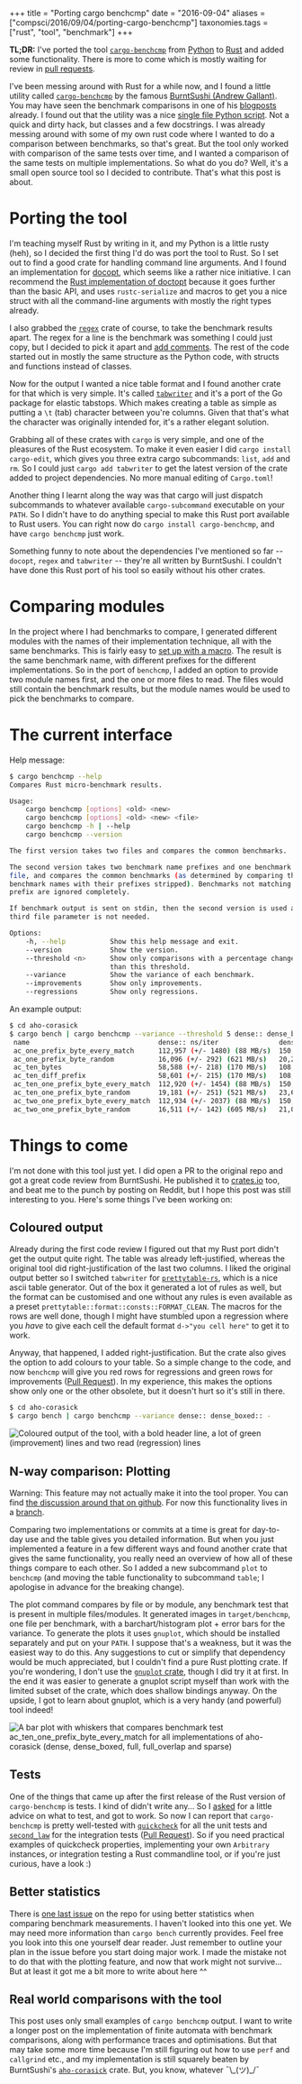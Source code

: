 +++
title = "Porting cargo benchcmp"
date = "2016-09-04"
aliases = ["compsci/2016/09/04/porting-cargo-benchcmp"]
taxonomies.tags = ["rust", "tool", "benchmark"]
+++

**TL;DR:** I've ported the tool [`cargo-benchcmp`](https://crates.io/crates/cargo-benchcmp) from [Python](https://github.com/BurntSushi/cargo-benchcmp/blob/1d23dec5dd3abe3939cfea030162a7dc6461e544/cargo-benchcmp) to [Rust](https://github.com/BurntSushi/cargo-benchcmp) and added some functionality. There is more to come which is mostly waiting for review in [pull requests](https://github.com/BurntSushi/cargo-benchcmp/pulls).

I've been messing around with Rust for a while now, and I found a little utility called [`cargo-benchcmp`](https://github.com/BurntSushi/cargo-benchcmp) by the famous [BurntSushi (Andrew Gallant)](http://blog.burntsushi.net/about/). You may have seen the benchmark comparisons in one of his [blogposts](http://blog.burntsushi.net/transducers/) already. I found out that the utility was a nice [single file Python script](https://github.com/BurntSushi/cargo-benchcmp/blob/1d23dec5dd3abe3939cfea030162a7dc6461e544/cargo-benchcmp). Not a quick and dirty hack, but classes and a few docstrings. I was already messing around with some of my own rust code where I wanted to do a comparison between benchmarks, so that's great. But the tool only worked with comparison of the same tests over time, and I wanted a comparison of the same tests on multiple implementations. So what do you do? Well, it's a small open source tool so I decided to contribute. That's what this post is about. 

# Porting the tool

I'm teaching myself Rust by writing in it, and my Python is a little rusty (heh), so I decided the first thing I'd do was port the tool to Rust. So I set out to find a good crate for handling command line arguments. And I found an implementation for [docopt](http://docopt.org/), which seems like a rather nice initiative. I can recommend the [Rust implementation of doctopt](https://github.com/docopt/docopt.rs) because it goes further than the basic API, and uses `rustc-serialize` and macros to get you a nice struct with all the command-line arguments with mostly the right types already. 

I also grabbed the [`regex`](https://crates.io/crates/regex) crate of course, to take the benchmark results apart. The regex for a line is the benchmark was something I could just copy, but I decided to pick it apart and [add comments](https://github.com/BurntSushi/cargo-benchcmp/blob/0512f17d1206f919706e1486e3dca4dd99068a39/src/benchmark.rs#L114-L119). The rest of the code started out in mostly the same structure as the Python code, with structs and functions instead of classes. 

Now for the output I wanted a nice table format and I found another crate for that which is very simple. It's called [`tabwriter`](https://crates.io/crates/tabwriter) and it's a port of the Go package for elastic tabstops. Which makes creating a table as simple as putting a `\t` (tab) character between you're columns. Given that that's what the character was originally intended for, it's a rather elegant solution. 

Grabbing all of these crates with `cargo` is very simple, and one of the pleasures of the Rust ecosystem. To make it even easier I did `cargo install cargo-edit`, which gives you three extra cargo subcommands: `list`, `add` and `rm`. So I could just `cargo add tabwriter` to get the latest version of the crate added to project dependencies. No more manual editing of `Cargo.toml`!

Another thing I learnt along the way was that cargo will just dispatch subcommands to whatever available `cargo-subcommand` executable on your `PATH`. So I didn't have to do anything special to make this Rust port available to Rust users. You can right now do `cargo install cargo-benchcmp`, and have `cargo benchcmp` just work. 

Something funny to note about the dependencies I've mentioned so far -- `docopt`, `regex` and `tabwriter` -- they're all written by BurntSushi. I couldn't have done this Rust port of his tool so easily without his other crates. 

# Comparing modules

In the project where I had benchmarks to compare, I generated different modules with the names of their implementation technique, all with the same benchmarks. This is fairly easy to [set up with a macro](https://github.com/Apanatshka/dnfa/blob/5cdb4307a06aee51f2d19f2619e0ff2e5e49af18/benches/basic.rs). The result is the same benchmark name, with different prefixes for the different implementations. So in the port of `benchcmp`, I added an option to provide two module names first, and the one or more files to read. The files would still contain the benchmark results, but the module names would be used to pick the benchmarks to compare. 

# The current interface

Help message:

```sh
$ cargo benchcmp --help
Compares Rust micro-benchmark results.

Usage:
    cargo benchcmp [options] <old> <new>
    cargo benchcmp [options] <old> <new> <file>
    cargo benchcmp -h | --help
    cargo benchcmp --version

The first version takes two files and compares the common benchmarks.

The second version takes two benchmark name prefixes and one benchmark output
file, and compares the common benchmarks (as determined by comparing the
benchmark names with their prefixes stripped). Benchmarks not matching either
prefix are ignored completely.

If benchmark output is sent on stdin, then the second version is used and the
third file parameter is not needed.

Options:
    -h, --help           Show this help message and exit.
    --version            Show the version.
    --threshold <n>      Show only comparisons with a percentage change greater
                         than this threshold.
    --variance           Show the variance of each benchmark.
    --improvements       Show only improvements.
    --regressions        Show only regressions.
```

An example output:

```sh
$ cd aho-corasick
$ cargo bench | cargo benchcmp --variance --threshold 5 dense:: dense_boxed:: -
 name                                dense:: ns/iter               dense_boxed:: ns/iter         diff ns/iter  diff % 
 ac_one_prefix_byte_every_match      112,957 (+/- 1480) (88 MB/s)  150,581 (+/- 814) (66 MB/s)         37,624  33.31% 
 ac_one_prefix_byte_random           16,096 (+/- 292) (621 MB/s)   20,273 (+/- 60) (493 MB/s)           4,177  25.95% 
 ac_ten_bytes                        58,588 (+/- 218) (170 MB/s)   108,092 (+/- 683) (92 MB/s)         49,504  84.50% 
 ac_ten_diff_prefix                  58,601 (+/- 215) (170 MB/s)   108,082 (+/- 712) (92 MB/s)         49,481  84.44% 
 ac_ten_one_prefix_byte_every_match  112,920 (+/- 1454) (88 MB/s)  150,561 (+/- 824) (66 MB/s)         37,641  33.33% 
 ac_ten_one_prefix_byte_random       19,181 (+/- 251) (521 MB/s)   23,684 (+/- 427) (422 MB/s)          4,503  23.48% 
 ac_two_one_prefix_byte_every_match  112,934 (+/- 2037) (88 MB/s)  150,571 (+/- 1618) (66 MB/s)        37,637  33.33% 
 ac_two_one_prefix_byte_random       16,511 (+/- 142) (605 MB/s)   21,009 (+/- 94) (476 MB/s)           4,498  27.24% 
```

# Things to come

I'm not done with this tool just yet. I did open a PR to the original repo and got a great code review from BurntSushi. He published it to [crates.io](https://crates.io/) too, and beat me to the punch by posting on Reddit, but I hope this post was still interesting to you. Here's some things I've been working on:

## Coloured output

Already during the first code review I figured out that my Rust port didn't get the output quite right. The table was already left-justified, whereas the original tool did right-justification of the last two columns. I liked the original output better so I switched `tabwriter` for [`prettytable-rs`](https://crates.io/crates/prettytable-rs), which is a nice ascii table generator. Out of the box it generated a lot of rules as well, but the format can be customised and one without any rules is even available as a preset `prettytable::format::consts::FORMAT_CLEAN`. The macros for the rows are well done, though I might have stumbled upon a regression where you *have* to give each cell the default format `d->"you cell here"` to get it to work. 

Anyway, that happened, I added right-justification. But the crate also gives the option to add colours to your table. So a simple change to the code, and now `benchcmp` will give you red rows for regressions and green rows for improvements ([Pull Request](https://github.com/BurntSushi/cargo-benchcmp/pull/9)). In my experience, this makes the options show only one or the other obsolete, but it doesn't hurt so it's still in there. 

```sh
$ cd aho-corasick
$ cargo bench | cargo benchcmp --variance dense:: dense_boxed:: -
```
![Coloured output of the tool, with a bold header line, a lot of green (improvement) lines and two read (regression) lines](screenshot_coloured_output.png)

## N-way comparison: Plotting

Warning: This feature may not actually make it into the tool proper. You can find [the discussion around that on github](https://github.com/BurntSushi/cargo-benchcmp/issues/8). For now this functionality lives in a [branch](https://github.com/Apanatshka/cargo-benchcmp/tree/plot). 

Comparing two implementations or commits at a time is great for day-to-day use and the table gives you detailed information. But when you just implemented a feature in a few different ways and found another crate that gives the same functionality, you really need an overview of how all of these things compare to each other. So I added a new subcommand `plot` to `benchcmp` (and moving the table functionality to subcommand `table`; I apologise in advance for the breaking change). 

The plot command compares by file or by module, any benchmark test that is present in multiple files/modules. It generated images in `target/benchcmp`, one file per benchmark, with a barchart/histogram plot + error bars for the variance. To generate the plots it uses `gnuplot`, which should be installed separately and put on your `PATH`. I suppose that's a weakness, but it was the easiest way to do this. Any suggestions to cut or simplify that dependency would be much appreciated, but I couldn't find a pure Rust plotting crate. If you're wondering, I don't use the [`gnuplot` crate](https://crates.io/crates/gnuplot), though I did try it at first. In the end it was easier to generate a gnuplot script myself than work with the limited subset of the crate, which does shallow bindings anyway. On the upside, I got to learn about gnuplot, which is a very handy (and powerful) tool indeed!

![A bar plot with whiskers that compares benchmark test ac_ten_one_prefix_byte_every_match for all implementations of aho-corasick (dense, dense_boxed, full, full_overlap and sparse)](https://cloud.githubusercontent.com/assets/1237863/17133147/362f7c22-5325-11e6-909a-bf76a8ecc85a.png)

## Tests

One of the things that came up after the first release of the Rust version of `cargo-benchcmp` is tests. I kind of didn't write any... So I [asked](https://github.com/BurntSushi/cargo-benchcmp/issues/3) for a little advice on what to test, and got to work. So now I can report that `cargo-benchcmp` is pretty well-tested with [`quickcheck`](https://github.com/BurntSushi/quickcheck) for all the unit tests and [`second_law`](https://github.com/nathanross/second_law) for the integration tests ([Pull Request](https://github.com/BurntSushi/cargo-benchcmp/pull/10)). So if you need practical examples of quickcheck properties, implementing your own `Arbitrary` instances, or integration testing a Rust commandline tool, or if you're just curious, have a look :) 

## Better statistics

There is [one last issue](https://github.com/BurntSushi/cargo-benchcmp/issues/4) on the repo for using better statistics when comparing benchmark measurements. I haven't looked into this one yet. We may need more information than `cargo bench` currently provides. Feel free you look into this one yourself dear reader. Just remember to outline your plan in the issue before you start doing major work. I made the mistake not to do that with the plotting feature, and now that work might not survive... But at least it got me a bit more to write about here ^^

## Real world comparisons with the tool

This post uses only small examples of `cargo benchcmp` output. I want to write a longer post on the implementation of finite automata with benchmark comparisons, along with performance traces and optimisations. But that may take some more time because I'm still figuring out how to use `perf` and `callgrind` etc., and my implementation is still squarely beaten by BurntSushi's [`aho-corasick`](https://github.com/burntsushi/aho-corasick) crate. But, you know, whatever ¯\\\_(ツ)\_/¯

